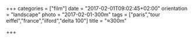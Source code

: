 +++
categories = ["film"]
date = "2017-02-01T09:02:45+02:00"
orientation = "landscape"
photo = "2017-02-01-300m"
tags = ["paris","tour eiffel","france","ilford","delta 100"]
title = "≈300m"

+++
